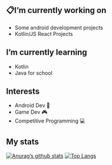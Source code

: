 ## :clipboard:I’m currently working on 
- Some android development projects
- Kotlin/JS React Projects
## I’m currently learning 
- Kotlin 
- Java for school

## Interests
- Android Dev :iphone:
- Game Dev :video_game:
- Competitive Programming :computer:

##  My stats

[![Anurag’s github stats](https://github-readme-stats.vercel.app/api?username=JBONESISOK)](https://github.com/yushi1007)
[![Top Langs](https://github-readme-stats.vercel.app/api/top-langs/?username=JBONESISOK&layout=compact)](https://github.com/yushi1007)
